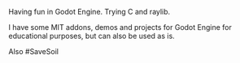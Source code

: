 Having fun in Godot Engine. Trying C and raylib.

I have some MIT addons, demos and projects for Godot Engine for educational purposes, but can also be used as is.

Also #SaveSoil
<!---
boukew99/boukew99 is a ✨ special ✨ repository because its `README.md` (this file) appears on your GitHub profile.
You can click the Preview link to take a look at your changes.
--->
